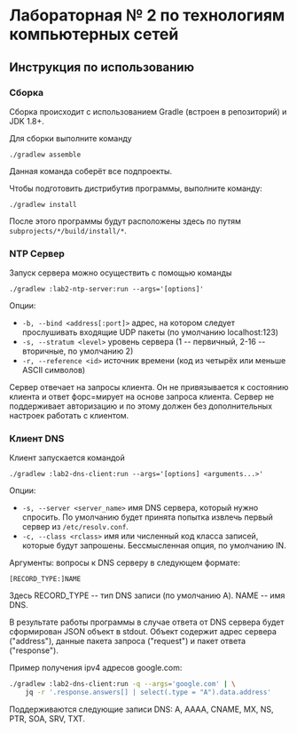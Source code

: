 Лабораторная № 2 по технологиям компьютерных сетей
===================================================

Инструкция по использованию
---------------------------------------------------

### Сборка

Сборка происходит с использованием Gradle (встроен в репозиторий) и JDK 1.8+.

Для сборки выполните команду

    ./gradlew assemble
    
Данная команда соберёт все подпроекты. 

Чтобы подготовить дистрибутив программы, выполните команду:

    ./gradlew install

После этого программы будут расположены здесь по путям `subprojects/*/build/install/*`.

### NTP Сервер

Запуск сервера можно осуществить с помощью команды

    ./gradlew :lab2-ntp-server:run --args='[options]'

Опции:
- `-b, --bind <address[:port]>` адрес, на котором следует прослушивать входящие UDP пакеты (по умолчанию localhost:123)
- `-s, --stratum <level>` уровень сервера (1 -- первичный, 2-16 -- вторичные, по умолчанию 2)
- `-r, --reference <id>`  источник времени (код из четырёх или меньше ASCII символов)

Сервер отвечает на запросы клиента. Он не привязывается к состоянию клиента и ответ форс=мирует на основе запроса клиента. Сервер не поддерживает авторизацию и по этому должен без дополнительных настроек работать с клиентом.

### Клиент DNS

Клиент запускается командой

    ./gradlew :lab2-dns-client:run --args='[options] <arguments...>'

Опции:
- `-s, --server <server_name>` имя DNS сервера, который нужно спросить. По умолчанию будет принята попытка извлечь первый сервер из `/etc/resolv.conf`.
- `-c, --class <rclass>` имя или численный код класса записей, которые будут запрошены. Бессмысленная опция, по умолчанию IN.

Аргументы: вопросы к DNS серверу в следующем формате:

    [RECORD_TYPE:]NAME

Здесь RECORD_TYPE -- тип DNS записи (по умолчанию A). NAME -- имя DNS.

В результате работы программы в случае ответа от DNS сервера будет сформирован JSON объект в stdout. Объект содержит адрес сервера ("address"), данные пакета запроса ("request") и пакет ответа ("response").

Пример получения ipv4 адресов google.com:

```sh
./gradlew :lab2-dns-client:run -q --args='google.com' | \
    jq -r '.response.answers[] | select(.type = "A").data.address'
```

Поддерживаются следующие записи DNS: A, AAAA, CNAME, MX, NS, PTR, SOA, SRV, TXT.

